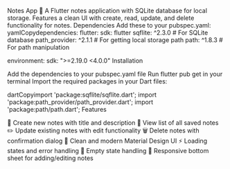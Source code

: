 Notes App 📝
A Flutter notes application with SQLite database for local storage. Features a clean UI with create, read, update, and delete functionality for notes.
Dependencies
Add these to your pubspec.yaml:
yamlCopydependencies:
  flutter:
    sdk: flutter
  sqflite: ^2.3.0  # For SQLite database
  path_provider: ^2.1.1  # For getting local storage path
  path: ^1.8.3  # For path manipulation

environment:
  sdk: ">=2.19.0 <4.0.0"
Installation

Add the dependencies to your pubspec.yaml file
Run flutter pub get in your terminal
Import the required packages in your Dart files:

dartCopyimport 'package:sqflite/sqflite.dart';
import 'package:path_provider/path_provider.dart';
import 'package:path/path.dart';
Features

📝 Create new notes with title and description
📖 View list of all saved notes
✏️ Update existing notes with edit functionality
🗑️ Delete notes with confirmation dialog
🎨 Clean and modern Material Design UI
⚡ Loading states and error handling
📱 Empty state handling
💫 Responsive bottom sheet for adding/editing notes
